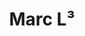---
title: "Marc L³"
description: "Marc L³"
layout: shop
keywords:
  - 美食競賽
  - 台灣美食
  - 美食精選
datePublished: "2025-06-30"
dateModified: "2025-07-02"
city: "高雄市"
district: "前金區"
address: "高雄市前金區仁義街231號"
phone: ""
geo: "22.62049680742647, 120.30097226915365"
google_map: "https://maps.app.goo.gl/cUKQNxUizNdCKf3i7"
footinder: "https://footinder.com.tw/%E9%AB%98%E9%9B%84%E5%B8%82%E5%89%8D%E9%87%91%E5%8D%80/155022/"
official: "https://www.instagram.com/marc_l3/"
award:
  - name: "500盤"
    year: "2024"
    entries:
      - dishes:
          - "土魠/紅椒/蛤蜊"
          - "白鯷魚麵包"

---